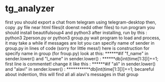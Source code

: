 # tg_analyzer
first you should export a chat from telegram using telegram-desktop
then, copy .py file near html files(it doenst nedd other files)
to run program you should install beautifulsoup4 and python3
after installing, run by this : python3 2person.py or python3 group.py
wait program to load and process, it may take a while if messages are lot
you can specify name of sender in group.py in lines of code (sorry for little mess!)
here is construction for specify name in group (for froup.py)
look at this:
******#if "f_name" in sender.lower() and "l_name" in sender.lower() :
******db[int(time[1:3])]+=1;
first line is commentet!
change it like this :
******#if "ali" in sender.lower() and "alavi" in sender.lower() :
***********db[int(time[1:3])]+=1;
becareful about indention, this will find all ali alavi's messages in that group

